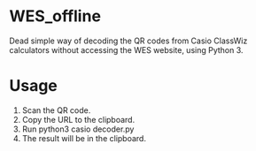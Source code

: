 # WES_offline
 
Dead simple way of decoding the QR codes from Casio ClassWiz calculators without accessing the WES website, using Python 3.

# Usage

1. Scan the QR code.
2. Copy the URL to the clipboard.
3. Run python3 casio decoder.py
4. The result will be in the clipboard.
